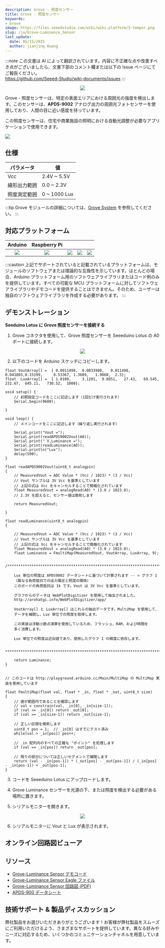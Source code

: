 ```yaml
---
description: Grove - 照度センサー
title: Grove - 照度センサー
keywords:
- Grove
image: https://files.seeedstudio.com/wiki/wiki-platform/S-tempor.png
slug: /ja/Grove-Luminance_Sensor
last_update:
  date: 05/15/2025
  author: jianjing Huang
---
```

:::note
この文書は AI によって翻訳されています。内容に不正確な点や改善すべき点がございましたら、文書下部のコメント欄または以下の Issue ページにてご報告ください。  
https://github.com/Seeed-Studio/wiki-documents/issues
:::

<div align="center"><img width={1000} src="https://files.seeedstudio.com/wiki/Grove-Luminance_Sensor/img/Luminance.jpg" /></div>

Grove - 照度センサーは、特定の表面エリアにおける周囲光の強度を検出します。このセンサーは、**APDS-9002** アナログ出力の周囲光フォトセンサーを使用しており、人間の目に近い感度を持っています。

この照度センサーは、住宅や商業施設の照明における自動光調整が必要なアプリケーションで使用できます。

<p style={{textAlign: 'center'}}><a href="https://www.seeedstudio.com/Grove-Luminance-Sensor-p-1941.html" target="_blank"><img src="https://files.seeedstudio.com/wiki/common/Get_One_Now_Banner.png" /></a></p>

仕様
-------------

| パラメータ                 | 値           |
|-----------------------------|--------------|
| Vcc                         | 2.4V ~ 5.5V  |
| 線形出力範囲               | 0.0 ~ 2.3V   |
| 照度測定範囲               | 0 ~ 1000 Lux |

:::tip
Grove モジュールの詳細については、[Grove System](https://wiki.seeedstudio.com/Grove_System/) を参照してください。
:::

対応プラットフォーム
-------------------

| Arduino                                                                                             | Raspberry Pi                                                                                             |                                                                                                 |                                                                                                          |                                                                                                    |
|-----------------------------------------------------------------------------------------------------|----------------------------------------------------------------------------------------------------------|-------------------------------------------------------------------------------------------------|---------------------------------------------------------------------------------------------------|----------------------------------------------------------------------------------------------------|
|<div align="center"><img width={1000} src="https://files.seeedstudio.com/wiki/wiki_english/docs/images/arduino_logo.jpg" /></div>|<div align="center"><img width={1000} src="https://files.seeedstudio.com/wiki/wiki_english/docs/images/raspberry_pi_logo_n.jpg" /></div> | <div align="center"><img width={1000} src="https://files.seeedstudio.com/wiki/wiki_english/docs/images/bbg_logo_n.jpg" /></div>| <div align="center"><img width={1000} src="https://files.seeedstudio.com/wiki/wiki_english/docs/images/wio_logo_n.jpg" /></div>| <div align="center"><img width={1000} src="https://files.seeedstudio.com/wiki/wiki_english/docs/images/linkit_logo_n.jpg" /></div>|

:::caution
上記でサポートされていると記載されているプラットフォームは、モジュールのソフトウェアまたは理論的な互換性を示しています。ほとんどの場合、Arduino プラットフォーム用のソフトウェアライブラリまたはコード例のみを提供しています。すべての可能な MCU プラットフォームに対してソフトウェアライブラリやデモコードを提供することはできません。そのため、ユーザーは独自のソフトウェアライブラリを作成する必要があります。
:::

デモンストレーション
-------------

**Seeduino Lotus に Grove 照度センサーを接続する**

1. Grove コネクタを使用して、Grove 照度センサーを Seeeduino Lotus の A0 ポートに接続します。

<div align="center"><img width={1000} src="https://files.seeedstudio.com/wiki/Grove-Luminance_Sensor/img/Interface_Grove-Luminance.jpg" /></div>

2. 以下のコードを Arduino スケッチにコピーします。

```
float VoutArray[] =  { 0.0011498,  0.0033908,   0.011498, 0.041803,0.15199,     0.53367, 1.3689,   1.9068,  2.3};
float  LuxArray[] =  { 1.0108,     3.1201,  9.8051,   27.43,   69.545,   232.67,  645.11,   730.52,  1000};

void setup() {
    // 初期設定コードをここに記述します（1回だけ実行されます）
    Serial.begin(9600);

}

void loop() {
    // メインコードをここに記述します（繰り返し実行されます）

    Serial.print("Vout =");
    Serial.print(readAPDS9002Vout(A0));
    Serial.print(" V,Luminance =");
    Serial.print(readLuminance(A0));
    Serial.println("Lux");
    delay(500);
}

float readAPDS9002Vout(uint8_t analogpin)
{
    // MeasuredVout = ADC Value * (Vcc / 1023) * (3 / Vcc)
    // Vout サンプルは 3V Vcc を基準としています
    // 上記の式は Vcc をキャンセルすることで簡略化されています
    float MeasuredVout = analogRead(A0) * (3.0 / 1023.0);
    // 2.3V を超えると、センサー値は飽和します

    return MeasuredVout;

}

float readLuminance(uint8_t analogpin)
{

    // MeasuredVout = ADC Value * (Vcc / 1023) * (3 / Vcc)
    // Vout サンプルは 3V Vcc を基準としています
    // 上記の式は Vcc をキャンセルすることで簡略化されています
    float MeasuredVout = analogRead(A0) * (3.0 / 1023.0);
    float Luminance = FmultiMap(MeasuredVout, VoutArray, LuxArray, 9);

    /**************************************************************************

    Lux 単位の照度は APDS9002 データシートに基づいて計算されます -- > グラフ 1
    （異なる負荷抵抗での出力電圧と照度の関係）
    このボードの負荷抵抗は 1k です。Vout は 3V Vcc を基準としています。

    グラフからのデータは WebPlotDigitizer を使用して抽出されました。
    http://arohatgi.info/WebPlotDigitizer/app/

    VoutArray[] と LuxArray[] はこれらの抽出データです。MultiMap を使用して、
    データを補間し、Lux 単位での照度を取得します。

    この実装は浮動小数点演算を使用しているため、フラッシュ、RAM、および時間を
    多く消費します。

    Lux 単位での照度は近似値であり、使用したグラフ 1 の精度に依存します。

    ***************************************************************************/

    return Luminance;
}


// このコードは http://playground.arduino.cc/Main/MultiMap の MultiMap 実装を使用しています

float FmultiMap(float val, float * _in, float * _out, uint8_t size)
{
    // 値が範囲内であることを確認します
    // val = constrain(val, _in[0], _in[size-1]);
    if (val <= _in[0]) return _out[0];
    if (val >= _in[size-1]) return _out[size-1];

    // 正しい区間を検索します
    uint8_t pos = 1;  // _in[0] はすでにテスト済み
    while(val > _in[pos]) pos++;

    // _in 配列内のすべての正確な "ポイント" を処理します
    if (val == _in[pos]) return _out[pos];

    // 残りの部分については正しいセグメントで補間します
    return (val - _in[pos-1]) * (_out[pos] - _out[pos-1]) / (_in[pos] - _in[pos-1]) + _out[pos-1];
}
```

3. コードを Seeeduino Lotus にアップロードします。

4. Grove Luminance センサーを光源の下、または照度を検出する必要がある場所に置きます。

5. シリアルモニターを開きます。

<div align="center"><img width={1000} src="https://files.seeedstudio.com/wiki/Grove-Luminance_Sensor/img/LuminanceOutput.png" /></div>

6. シリアルモニターに Vout と Lux が表示されます。

## オンライン回路図ビューア

<div className="altium-ecad-viewer" data-project-src="https://files.seeedstudio.com/wiki/Grove-Luminance_Sensor/res/Grove-Luminance_Sensor.zip" style={{borderRadius: '0px 0px 4px 4px', height: 500, borderStyle: 'solid', borderWidth: 1, borderColor: 'rgb(241, 241, 241)', overflow: 'hidden', maxWidth: 1280, maxHeight: 700, boxSizing: 'border-box'}}>
</div>

リソース
--------

- [Grove-Luminance Sensor デモコード](https://files.seeedstudio.com/wiki/Grove-Luminance_Sensor/res/Grove-Luminance.zip)
- [Grove-Luminance Sensor Eagle ファイル](https://files.seeedstudio.com/wiki/Grove-Luminance_Sensor/res/Grove-Luminance_Sensor.zip)
- [Grove-Luminance Sensor 回路図 (PDF)](https://files.seeedstudio.com/wiki/Grove-Luminance_Sensor/res/Grove-Luminance_Sensor_v1.0.pdf)
- [APDS-900 データシート](https://files.seeedstudio.com/wiki/Grove-Luminance_Sensor/res/APDS-9002-.pdf)

<!-- この Markdown ファイルは https://www.seeedstudio.com/wiki/Grove_-_Luminance_Sensor から作成されました -->

## 技術サポート & 製品ディスカッション

弊社製品をお選びいただきありがとうございます！お客様が弊社製品をスムーズにご利用いただけるよう、さまざまなサポートを提供しています。異なる好みやニーズに対応するため、いくつかのコミュニケーションチャネルを用意しています。

<div class="button_tech_support_container">
<a href="https://forum.seeedstudio.com/" class="button_forum"></a> 
<a href="https://www.seeedstudio.com/contacts" class="button_email"></a>
</div>

<div class="button_tech_support_container">
<a href="https://discord.gg/eWkprNDMU7" class="button_discord"></a> 
<a href="https://github.com/Seeed-Studio/wiki-documents/discussions/69" class="button_discussion"></a>
</div>